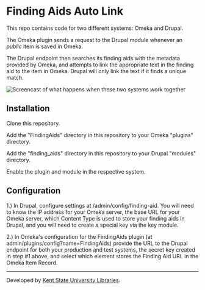 # Finding Aids Auto Link

This repo contains code for two different systems: Omeka and Drupal.

The Omeka plugin sends a request to the Drupal module whenever an *public* item is saved in Omeka.

The Drupal endpoint then searches its finding aids with the metadata provided by Omeka, and attempts to link the appropriate text in the finding aid to the item in Omeka. Drupal will only link the text if it finds a unique match.

![Screencast of what happens when these two systems work together](/images/screencast.gif)

## Installation

Clone this repository.

Add the "FindingAids" directory in this repository to your Omeka "plugins" directory.

Add the "finding_aids" directory in this repository to your Drupal "modules" directory.

Enable the plugin and module in the respective system.


## Configuration

1.) In Drupal, configure settings at /admin/config/finding-aid. You will need to know the IP address for your Omeka server, the base URL for your Omeka server, which Content Type is used to store your finding aids in Drupal, and you will need to create a special key via the key module.

2.) In Omeka's configuration for the FindingAids plugin (at admin/plugins/config?name=FindingAids) provide the URL to the Drupal endpoint for both your production and test systems, the secret key created in step #1 above, and select which element stores the Finding Aid URL in the Omeka Item Record.

------

Developed by [Kent State University Libraries](http://www.library.kent.edu).
